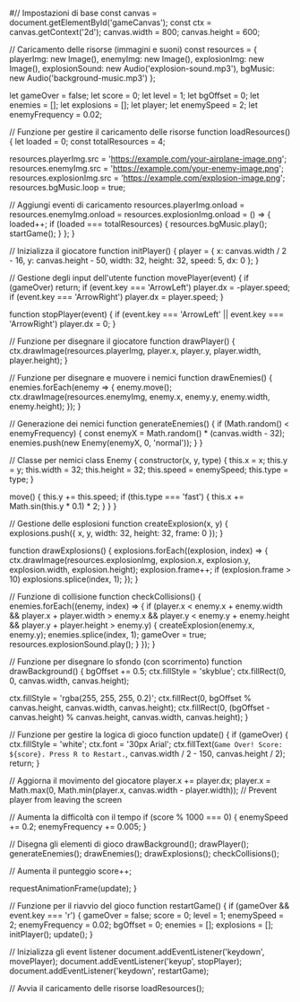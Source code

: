 #// Impostazioni di base
const canvas = document.getElementById('gameCanvas');
const ctx = canvas.getContext('2d');
canvas.width = 800;
canvas.height = 600;

// Caricamento delle risorse (immagini e suoni)
const resources = {
  playerImg: new Image(),
  enemyImg: new Image(),
  explosionImg: new Image(),
  explosionSound: new Audio('explosion-sound.mp3'),
  bgMusic: new Audio('background-music.mp3')
};

let gameOver = false;
let score = 0;
let level = 1;
let bgOffset = 0;
let enemies = [];
let explosions = [];
let player;
let enemySpeed = 2;
let enemyFrequency = 0.02;

// Funzione per gestire il caricamento delle risorse
function loadResources() {
  let loaded = 0;
  const totalResources = 4;

  resources.playerImg.src = 'https://example.com/your-airplane-image.png';
  resources.enemyImg.src = 'https://example.com/your-enemy-image.png';
  resources.explosionImg.src = 'https://example.com/explosion-image.png';
  resources.bgMusic.loop = true;

  // Aggiungi eventi di caricamento
  resources.playerImg.onload = resources.enemyImg.onload = resources.explosionImg.onload = () => {
    loaded++;
    if (loaded === totalResources) {
      resources.bgMusic.play();
      startGame();
    }
  };
}

// Inizializza il giocatore
function initPlayer() {
  player = {
    x: canvas.width / 2 - 16,
    y: canvas.height - 50,
    width: 32,
    height: 32,
    speed: 5,
    dx: 0
  };
}

// Gestione degli input dell'utente
function movePlayer(event) {
  if (gameOver) return;
  if (event.key === 'ArrowLeft') player.dx = -player.speed;
  if (event.key === 'ArrowRight') player.dx = player.speed;
}

function stopPlayer(event) {
  if (event.key === 'ArrowLeft' || event.key === 'ArrowRight') player.dx = 0;
}

// Funzione per disegnare il giocatore
function drawPlayer() {
  ctx.drawImage(resources.playerImg, player.x, player.y, player.width, player.height);
}

// Funzione per disegnare e muovere i nemici
function drawEnemies() {
  enemies.forEach(enemy => {
    enemy.move();
    ctx.drawImage(resources.enemyImg, enemy.x, enemy.y, enemy.width, enemy.height);
  });
}

// Generazione dei nemici
function generateEnemies() {
  if (Math.random() < enemyFrequency) {
    const enemyX = Math.random() * (canvas.width - 32);
    enemies.push(new Enemy(enemyX, 0, 'normal'));
  }
}

// Classe per nemici
class Enemy {
  constructor(x, y, type) {
    this.x = x;
    this.y = y;
    this.width = 32;
    this.height = 32;
    this.speed = enemySpeed;
    this.type = type;
  }

  move() {
    this.y += this.speed;
    if (this.type === 'fast') {
      this.x += Math.sin(this.y * 0.1) * 2;
    }
  }
}

// Gestione delle esplosioni
function createExplosion(x, y) {
  explosions.push({ x, y, width: 32, height: 32, frame: 0 });
}

function drawExplosions() {
  explosions.forEach((explosion, index) => {
    ctx.drawImage(resources.explosionImg, explosion.x, explosion.y, explosion.width, explosion.height);
    explosion.frame++;
    if (explosion.frame > 10) explosions.splice(index, 1);
  });
}

// Funzione di collisione
function checkCollisions() {
  enemies.forEach((enemy, index) => {
    if (player.x < enemy.x + enemy.width && player.x + player.width > enemy.x &&
        player.y < enemy.y + enemy.height && player.y + player.height > enemy.y) {
      createExplosion(enemy.x, enemy.y);
      enemies.splice(index, 1);
      gameOver = true;
      resources.explosionSound.play();
    }
  });
}

// Funzione per disegnare lo sfondo (con scorrimento)
function drawBackground() {
  bgOffset += 0.5;
  ctx.fillStyle = 'skyblue';
  ctx.fillRect(0, 0, canvas.width, canvas.height);

  ctx.fillStyle = 'rgba(255, 255, 255, 0.2)';
  ctx.fillRect(0, bgOffset % canvas.height, canvas.width, canvas.height);
  ctx.fillRect(0, (bgOffset - canvas.height) % canvas.height, canvas.width, canvas.height);
}

// Funzione per gestire la logica di gioco
function update() {
  if (gameOver) {
    ctx.fillStyle = 'white';
    ctx.font = '30px Arial';
    ctx.fillText(`Game Over! Score: ${score}. Press R to Restart.`, canvas.width / 2 - 150, canvas.height / 2);
    return;
  }

  // Aggiorna il movimento del giocatore
  player.x += player.dx;
  player.x = Math.max(0, Math.min(player.x, canvas.width - player.width)); // Prevent player from leaving the screen

  // Aumenta la difficoltà con il tempo
  if (score % 1000 === 0) {
    enemySpeed += 0.2;
    enemyFrequency += 0.005;
  }

  // Disegna gli elementi di gioco
  drawBackground();
  drawPlayer();
  generateEnemies();
  drawEnemies();
  drawExplosions();
  checkCollisions();

  // Aumenta il punteggio
  score++;

  requestAnimationFrame(update);
}

// Funzione per il riavvio del gioco
function restartGame() {
  if (gameOver && event.key === 'r') {
    gameOver = false;
    score = 0;
    level = 1;
    enemySpeed = 2;
    enemyFrequency = 0.02;
    bgOffset = 0;
    enemies = [];
    explosions = [];
    initPlayer();
    update();
}

// Inizializza gli event listener
document.addEventListener('keydown', movePlayer);
document.addEventListener('keyup', stopPlayer);
document.addEventListener('keydown', restartGame);

// Avvia il caricamento delle risorse
loadResources();